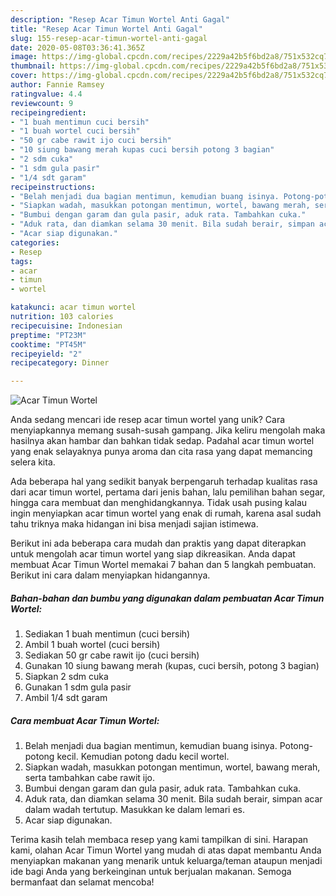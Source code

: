 ```yaml
---
description: "Resep Acar Timun Wortel Anti Gagal"
title: "Resep Acar Timun Wortel Anti Gagal"
slug: 155-resep-acar-timun-wortel-anti-gagal
date: 2020-05-08T03:36:41.365Z
image: https://img-global.cpcdn.com/recipes/2229a42b5f6bd2a8/751x532cq70/acar-timun-wortel-foto-resep-utama.jpg
thumbnail: https://img-global.cpcdn.com/recipes/2229a42b5f6bd2a8/751x532cq70/acar-timun-wortel-foto-resep-utama.jpg
cover: https://img-global.cpcdn.com/recipes/2229a42b5f6bd2a8/751x532cq70/acar-timun-wortel-foto-resep-utama.jpg
author: Fannie Ramsey
ratingvalue: 4.4
reviewcount: 9
recipeingredient:
- "1 buah mentimun cuci bersih"
- "1 buah wortel cuci bersih"
- "50 gr cabe rawit ijo cuci bersih"
- "10 siung bawang merah kupas cuci bersih potong 3 bagian"
- "2 sdm cuka"
- "1 sdm gula pasir"
- "1/4 sdt garam"
recipeinstructions:
- "Belah menjadi dua bagian mentimun, kemudian buang isinya. Potong-potong kecil. Kemudian potong dadu kecil wortel."
- "Siapkan wadah, masukkan potongan mentimun, wortel, bawang merah, serta tambahkan cabe rawit ijo."
- "Bumbui dengan garam dan gula pasir, aduk rata. Tambahkan cuka."
- "Aduk rata, dan diamkan selama 30 menit. Bila sudah berair, simpan acar dalam wadah tertutup. Masukkan ke dalam lemari es."
- "Acar siap digunakan."
categories:
- Resep
tags:
- acar
- timun
- wortel

katakunci: acar timun wortel 
nutrition: 103 calories
recipecuisine: Indonesian
preptime: "PT23M"
cooktime: "PT45M"
recipeyield: "2"
recipecategory: Dinner

---
```



![Acar Timun Wortel](https://img-global.cpcdn.com/recipes/2229a42b5f6bd2a8/751x532cq70/acar-timun-wortel-foto-resep-utama.jpg)

Anda sedang mencari ide resep acar timun wortel yang unik? Cara menyiapkannya memang susah-susah gampang. Jika keliru mengolah maka hasilnya akan hambar dan bahkan tidak sedap. Padahal acar timun wortel yang enak selayaknya punya aroma dan cita rasa yang dapat memancing selera kita.

Ada beberapa hal yang sedikit banyak berpengaruh terhadap kualitas rasa dari acar timun wortel, pertama dari jenis bahan, lalu pemilihan bahan segar, hingga cara membuat dan menghidangkannya. Tidak usah pusing kalau ingin menyiapkan acar timun wortel yang enak di rumah, karena asal sudah tahu triknya maka hidangan ini bisa menjadi sajian istimewa.




Berikut ini ada beberapa cara mudah dan praktis yang dapat diterapkan untuk mengolah acar timun wortel yang siap dikreasikan. Anda dapat membuat Acar Timun Wortel memakai 7 bahan dan 5 langkah pembuatan. Berikut ini cara dalam menyiapkan hidangannya.

<!--inarticleads1-->

##### Bahan-bahan dan bumbu yang digunakan dalam pembuatan Acar Timun Wortel:

1. Sediakan 1 buah mentimun (cuci bersih)
1. Ambil 1 buah wortel (cuci bersih)
1. Sediakan 50 gr cabe rawit ijo (cuci bersih)
1. Gunakan 10 siung bawang merah (kupas, cuci bersih, potong 3 bagian)
1. Siapkan 2 sdm cuka
1. Gunakan 1 sdm gula pasir
1. Ambil 1/4 sdt garam




<!--inarticleads2-->

##### Cara membuat Acar Timun Wortel:

1. Belah menjadi dua bagian mentimun, kemudian buang isinya. Potong-potong kecil. Kemudian potong dadu kecil wortel.
1. Siapkan wadah, masukkan potongan mentimun, wortel, bawang merah, serta tambahkan cabe rawit ijo.
1. Bumbui dengan garam dan gula pasir, aduk rata. Tambahkan cuka.
1. Aduk rata, dan diamkan selama 30 menit. Bila sudah berair, simpan acar dalam wadah tertutup. Masukkan ke dalam lemari es.
1. Acar siap digunakan.




Terima kasih telah membaca resep yang kami tampilkan di sini. Harapan kami, olahan Acar Timun Wortel yang mudah di atas dapat membantu Anda menyiapkan makanan yang menarik untuk keluarga/teman ataupun menjadi ide bagi Anda yang berkeinginan untuk berjualan makanan. Semoga bermanfaat dan selamat mencoba!
